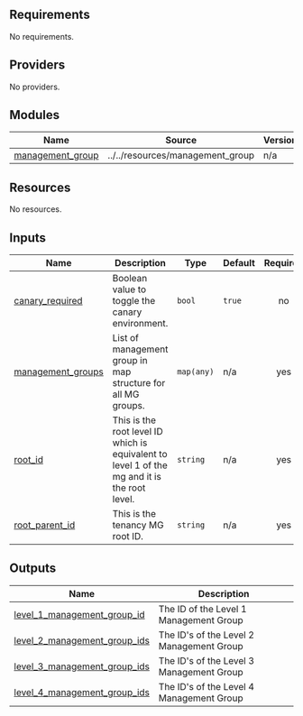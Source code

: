 <!-- BEGIN_TF_DOCS -->
## Requirements

No requirements.

## Providers

No providers.

## Modules

| Name | Source | Version |
|------|--------|---------|
| <a name="module_management_group"></a> [management\_group](#module\_management\_group) | ../../resources/management_group | n/a |

## Resources

No resources.

## Inputs

| Name | Description | Type | Default | Required |
|------|-------------|------|---------|:--------:|
| <a name="input_canary_required"></a> [canary\_required](#input\_canary\_required) | Boolean value to toggle the canary environment. | `bool` | `true` | no |
| <a name="input_management_groups"></a> [management\_groups](#input\_management\_groups) | List of management group in map structure for all MG groups. | `map(any)` | n/a | yes |
| <a name="input_root_id"></a> [root\_id](#input\_root\_id) | This is the root level ID which is equivalent to level 1 of the mg and it is the root level. | `string` | n/a | yes |
| <a name="input_root_parent_id"></a> [root\_parent\_id](#input\_root\_parent\_id) | This is the tenancy MG root ID. | `string` | n/a | yes |

## Outputs

| Name | Description |
|------|-------------|
| <a name="output_level_1_management_group_id"></a> [level\_1\_management\_group\_id](#output\_level\_1\_management\_group\_id) | The ID of the Level 1 Management Group |
| <a name="output_level_2_management_group_ids"></a> [level\_2\_management\_group\_ids](#output\_level\_2\_management\_group\_ids) | The ID's of the Level 2 Management Group |
| <a name="output_level_3_management_group_ids"></a> [level\_3\_management\_group\_ids](#output\_level\_3\_management\_group\_ids) | The ID's of the Level 3 Management Group |
| <a name="output_level_4_management_group_ids"></a> [level\_4\_management\_group\_ids](#output\_level\_4\_management\_group\_ids) | The ID's of the Level 4 Management Group |
<!-- END_TF_DOCS -->